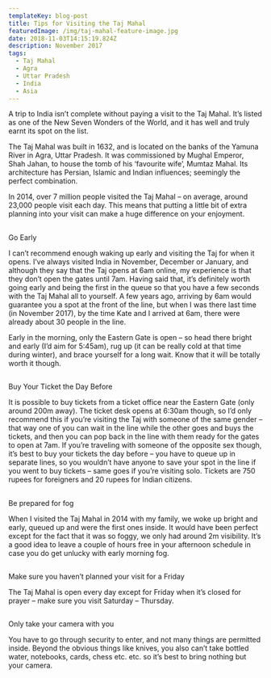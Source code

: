 ```yaml
---
templateKey: blog-post
title: Tips for Visiting the Taj Mahal
featuredImage: /img/taj-mahal-feature-image.jpg
date: 2018-11-03T14:15:19.824Z
description: November 2017
tags:
  - Taj Mahal
  - Agra
  - Uttar Pradesh
  - India
  - Asia
---
```

A trip to India isn’t complete without paying a visit to the Taj Mahal. It’s listed as one of the New Seven Wonders of the World, and it has well and truly earnt its spot on the list. 

The Taj Mahal was built in 1632, and is located on the banks of the Yamuna River in Agra, Uttar Pradesh. It was commissioned by Mughal Emperor, Shah Jahan, to house the tomb of his ‘favourite wife’, Mumtaz Mahal. Its architecture has Persian, Islamic and Indian influences; seemingly the perfect combination.

In 2014, over 7 million people visited the Taj Mahal – on average, around 23,000 people visit each day. This means that putting a little bit of extra planning into your visit can make a huge difference on your enjoyment.

## Go Early

I can’t recommend enough waking up early and visiting the Taj for when it opens. I’ve always visited India in November, December or January, and although they say that the Taj opens at 6am online, my experience is that they don’t open the gates until 7am. Having said that, it’s definitely worth going early and being the first in the queue so that you have a few seconds with the Taj Mahal all to yourself. A few years ago, arriving by 6am would guarantee you a spot at the front of the line, but when I was there last time (in November 2017), by the time Kate and I arrived at 6am, there were already about 30 people in the line. 

Early in the morning, only the Eastern Gate is open – so head there bright and early (I’d aim for 5:45am), rug up (it can be really cold at that time during winter), and brace yourself for a long wait. Know that it will be totally worth it though.

## Buy Your Ticket the Day Before

It is possible to buy tickets from a ticket office near the Eastern Gate (only around 200m away). The ticket desk opens at 6:30am though, so I’d only recommend this if you’re visiting the Taj with someone of the same gender – that way one of you can wait in the line while the other goes and buys the tickets, and then you can pop back in the line with them ready for the gates to open at 7am. If you’re traveling with someone of the opposite sex though, it’s best to buy your tickets the day before – you have to queue up in separate lines, so you wouldn’t have anyone to save your spot in the line if you went to buy tickets – same goes if you’re visiting solo. Tickets are 750 rupees for foreigners and 20 rupees for Indian citizens.

## Be prepared for fog

When I visited the Taj Mahal in 2014 with my family, we woke up bright and early, queued up and were the first ones inside. It would have been perfect except for the fact that it was so foggy, we only had around 2m visibility. It’s a good idea to leave a couple of hours free in your afternoon schedule in case you do get unlucky with early morning fog.

## Make sure you haven’t planned your visit for a Friday

The Taj Mahal is open every day except for Friday when it’s closed for prayer – make sure you visit Saturday – Thursday.

## Only take your camera with you

You have to go through security to enter, and not many things are permitted inside. Beyond the obvious things like knives, you also can’t take bottled water, notebooks, cards, chess etc. etc. so it’s best to bring nothing but your camera.
